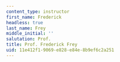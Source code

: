 ```yaml
---
content_type: instructor
first_name: Frederick
headless: true
last_name: Frey
middle_initial: ''
salutation: Prof.
title: Prof. Frederick Frey
uid: 11e412f1-9069-e828-e84e-8b9ef6c2a251
---
```

